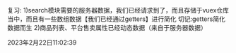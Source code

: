 复习:
1)search模块需要的服务器数据，我们已经请求到了，而且存储于vuex仓库当中，而且有一些数组数据【我们已经通过getters】进行简化
切记:getters简化数据而生
2)商品列表、平台售卖属性已经动态数据（来自于服务器数据）
 

 2023年2月22日11:02:39